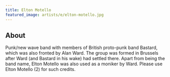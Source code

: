 ```yaml
---
title: Elton Motello
featured_image: artists/e/elton-motello.jpg
---
```

## About

Punk/new wave band with members of British proto-punk band Bastard, which was also fronted by Alan Ward. The group was formed in Brussels after Ward (and Bastard in his wake) had settled there. Apart from being the band name, Elton Motello was also used as a moniker by Ward. Please use Elton Motello (2) for such credits.
